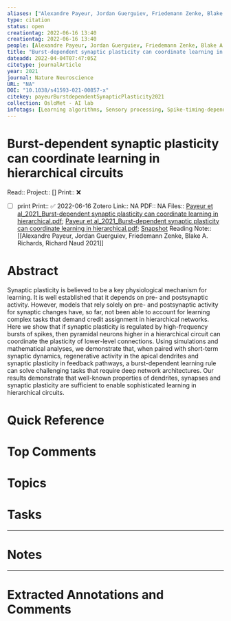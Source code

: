 ```yaml
---
aliases: ["Alexandre Payeur, Jordan Guerguiev, Friedemann Zenke, Blake A. Richards, Richard Naud 2021",]
type: citation
status: open
creationtag: 2022-06-16 13:40
creationtag: 2022-06-16 13:40
people: [Alexandre Payeur, Jordan Guerguiev, Friedemann Zenke, Blake A. Richards, Richard Naud]
title: "Burst-dependent synaptic plasticity can coordinate learning in hierarchical circuits"
dateadd: 2022-04-04T07:47:05Z
citetype: journalArticle
year: 2021
journal: Nature Neuroscience
URL: "NA"
DOI: "10.1038/s41593-021-00857-x"
citekey: payeurBurstdependentSynapticPlasticity2021
collection: OsloMet - AI lab
infotags: [Learning algorithms, Sensory processing, Spike-timing-dependent plasticity]
---
```


# Burst-dependent synaptic plasticity can coordinate learning in hierarchical circuits
Read:: 
Project:: []
Print::  ❌
- [ ] print 
Print::  ✅ 2022-06-16
Zotero Link:: NA
PDF:: NA
Files:: [Payeur et al_2021_Burst-dependent synaptic plasticity can coordinate learning in hierarchical.pdf](file:///home/michaelt/Insync/m@tarlton.info/Google%20Drive/06.%20Zotero/storage/Payeur%20et%20al_2021_Burst-dependent%20synaptic%20plasticity%20can%20coordinate%20learning%20in%20hierarchical.pdf); [Payeur et al_2021_Burst-dependent synaptic plasticity can coordinate learning in hierarchical.pdf](file:///home/michaelt/Insync/m@tarlton.info/Google%20Drive/06.%20Zotero/storage/Payeur%20et%20al_2021_Burst-dependent%20synaptic%20plasticity%20can%20coordinate%20learning%20in%20hierarchical2.pdf); [Snapshot](file:///home/michaelt/Insync/m@tarlton.info/Google%20Drive/06.%20Zotero/storage/8TM5VWH7/s41593-021-00857-x.html)
Reading Note:: [[Alexandre Payeur, Jordan Guerguiev, Friedemann Zenke, Blake A. Richards, Richard Naud 2021]]

# Abstract
Synaptic plasticity is believed to be a key physiological mechanism for learning. It is well established that it depends on pre- and postsynaptic activity. However, models that rely solely on pre- and postsynaptic activity for synaptic changes have, so far, not been able to account for learning complex tasks that demand credit assignment in hierarchical networks. Here we show that if synaptic plasticity is regulated by high-frequency bursts of spikes, then pyramidal neurons higher in a hierarchical circuit can coordinate the plasticity of lower-level connections. Using simulations and mathematical analyses, we demonstrate that, when paired with short-term synaptic dynamics, regenerative activity in the apical dendrites and synaptic plasticity in feedback pathways, a burst-dependent learning rule can solve challenging tasks that require deep network architectures. Our results demonstrate that well-known properties of dendrites, synapses and synaptic plasticity are sufficient to enable sophisticated learning in hierarchical circuits.

# Quick Reference


# Top Comments


# Topics


# Tasks


----
# Notes


----
# Extracted Annotations and Comments